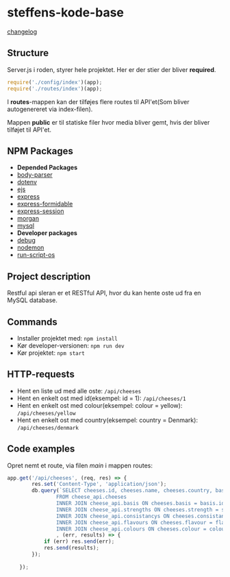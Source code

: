 # steffens-kode-base
[changelog](./CHANGELOG.md)
## Structure
Server.js i roden, styrer hele projektet. Her er der stier der bliver **required**.
```javascript
require('./config/index')(app);
require('./routes/index')(app);
```
I **routes**-mappen kan der tilføjes flere routes til API'et(Som bliver autogenereret via index-filen).

Mappen **public** er til statiske filer hvor media bliver gemt, hvis der bliver tilføjet til API'et.

## NPM Packages
* **Depended Packages**
* [body-parser](https://www.npmjs.com/package/body-parser)
* [dotenv](https://www.npmjs.com/package/dotenv)
* [ejs](https://www.npmjs.com/package/ejs)
* [express](https://www.npmjs.com/package/express)
* [express-formidable](https://www.npmjs.com/package/express-formidable)
* [express-session](https://www.npmjs.com/package/express-session)
* [morgan](https://www.npmjs.com/package/morgan)
* [mysql](https://www.npmjs.com/package/mysql)
* **Developer packages**
* [debug](https://www.npmjs.com/package/debug)
* [nodemon](https://www.npmjs.com/package/nodemon)
* [run-script-os](https://www.npmjs.com/package/run-script-os)

## Project description
Restful api sleran er et RESTful API, hvor du kan hente oste ud fra en MySQL database.

## Commands

* Installer projektet med: `npm install`
* Kør developer-versionen: `npm run dev`
* Kør projektet: `npm start`

## HTTP-requests

* Hent en liste ud med alle oste: `/api/cheeses`
* Hent en enkelt ost med id(eksempel: id = 1): `/api/cheeses/1`
* Hent en enkelt ost med colour(eksempel: colour = yellow): `/api/cheeses/yellow`
* Hent en enkelt ost med country(eksempel: country = Denmark): `/api/cheeses/denmark`

## Code examples
Opret nemt et route, via filen *main* i mappen routes:
```Javascript
app.get('/api/cheeses', (req, res) => {
        res.set('Content-Type', 'application/json');
        db.query(`SELECT cheeses.id, cheeses.name, cheeses.country, basis.name AS basis, strengths.name AS strength, consistancys.name AS consistancy, flavours.name AS flavour, colours.name AS colour
				FROM cheese_api.cheeses
                INNER JOIN cheese_api.basis ON cheeses.basis = basis.id
                INNER JOIN cheese_api.strengths ON cheeses.strength = strengths.id
                INNER JOIN cheese_api.consistancys ON cheeses.consistancy = consistancys.id
                INNER JOIN cheese_api.flavours ON cheeses.flavour = flavours.id
                INNER JOIN cheese_api.colours ON cheeses.colour = colours.id`
				, (err, results) => {
            if (err) res.send(err);
            res.send(results);
        });
        
    });
```